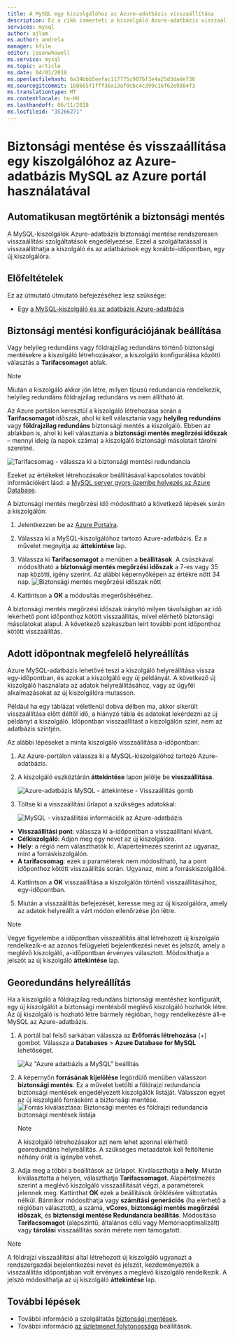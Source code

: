 ```yaml
---
title: A MySQL egy kiszolgálóhoz az Azure-adatbázis visszaállítása
description: Ez a cikk ismerteti a kiszolgáló Azure-adatbázis visszaállítása a MySQL az Azure portál használatával.
services: mysql
author: ajlam
ms.author: andrela
manager: kfile
editor: jasonwhowell
ms.service: mysql
ms.topic: article
ms.date: 04/01/2018
ms.openlocfilehash: 6a34bbb5eefac117775c9876f3e4a25d3dade736
ms.sourcegitcommit: 1b8665f1fff36a13af0cbc4c399c16f62e9884f3
ms.translationtype: MT
ms.contentlocale: hu-HU
ms.lasthandoff: 06/11/2018
ms.locfileid: "35266271"
---
```

# <a name="how-to-backup-and-restore-a-server-in-azure-database-for-mysql-using-the-azure-portal"></a>Biztonsági mentése és visszaállítása egy kiszolgálóhoz az Azure-adatbázis MySQL az Azure portál használatával

## <a name="backup-happens-automatically"></a>Automatikusan megtörténik a biztonsági mentés
A MySQL-kiszolgálók Azure-adatbázis biztonsági mentése rendszeresen visszaállítási szolgáltatások engedélyezése. Ezzel a szolgáltatással is visszaállíthatja a kiszolgáló és az adatbázisok egy korábbi-időpontban, egy új kiszolgálóra.

## <a name="prerequisites"></a>Előfeltételek
Ez az útmutató útmutató befejezéséhez lesz szüksége:
- Egy [a MySQL-kiszolgáló és az adatbázis Azure-adatbázis](quickstart-create-mysql-server-database-using-azure-portal.md)

## <a name="set-backup-configuration"></a>Biztonsági mentési konfigurációjának beállítása

Vagy helyileg redundáns vagy földrajzilag redundáns történő biztonsági mentésekre a kiszolgáló létrehozásakor, a kiszolgáló konfigurálása közötti választás a **Tarifacsomagot** ablak.

> [!NOTE]
> Miután a kiszolgáló akkor jön létre, milyen típusú redundancia rendelkezik, helyileg redundáns földrajzilag redundáns vs nem állítható át.
>

Az Azure portálon keresztül a kiszolgáló létrehozása során a **Tarifacsomagot** időszak, ahol ki kell választania vagy **helyileg redundáns** vagy **földrajzilag redundáns** biztonsági mentés a kiszolgáló. Ebben az ablakban is, ahol ki kell választania a **biztonsági mentés megőrzési időszak** – mennyi ideig (a napok száma) a kiszolgáló biztonsági másolatait tárolni szeretné.

   ![Tarifacsomag - válassza ki a biztonsági mentési redundancia](./media/howto-restore-server-portal/pricing-tier.png)

Ezeket az értékeket létrehozásakor beállításával kapcsolatos további információkért lásd: a [MySQL server gyors üzembe helyezés az Azure Database](quickstart-create-mysql-server-database-using-azure-portal.md).

A biztonsági mentés megőrzési idő módosítható a következő lépések során a kiszolgálón:
1. Jelentkezzen be az [Azure Portalra](https://portal.azure.com/).
2. Válassza ki a MySQL-kiszolgálóhoz tartozó Azure-adatbázis. Ez a művelet megnyitja az **áttekintése** lap.
3. Válassza ki **Tarifacsomagot** a menüben a **beállítások**. A csúszkával módosítható a **biztonsági mentés megőrzési időszak** a 7-es vagy 35 nap közötti, igény szerint.
Az alábbi képernyőképen az értékre nőtt 34 nap.
![Biztonsági mentés megőrzési időszak nőtt](./media/howto-restore-server-portal/3-increase-backup-days.png)

4. Kattintson a **OK** a módosítás megerősítéséhez.

A biztonsági mentés megőrzési időszak irányító milyen távolságban az idő lekérhető pont időponthoz kötött visszaállítás, mivel elérhető biztonsági másolatokat alapul. A következő szakaszban leírt további pont időponthoz kötött visszaállítás. 

## <a name="point-in-time-restore"></a>Adott időpontnak megfelelő helyreállítás
Azure MySQL-adatbázis lehetővé teszi a kiszolgáló helyreállítása vissza egy-időpontban, és azokat a kiszolgáló egy új példányát. A következő új kiszolgáló használata az adatok helyreállításához, vagy az ügyfél alkalmazásokat az új kiszolgálóra mutasson.

Például ha egy táblázat véletlenül dobva délben ma, akkor sikerült visszaállítása előtt déltől idő, a hiányzó tábla és adatokat lekérdezni az új példányt a kiszolgáló. Időpontban visszaállítást a kiszolgálón szint, nem az adatbázis szintjén.

Az alábbi lépéseket a minta kiszolgáló visszaállítása a-időpontban:
1. Az Azure-portálon válassza ki a MySQL-kiszolgálóhoz tartozó Azure-adatbázis. 

2. A kiszolgáló eszköztárán **áttekintése** lapon jelölje be **visszaállítása**.

   ![Azure-adatbázis MySQL - áttekintése - Visszaállítás gomb](./media/howto-restore-server-portal/2-server.png)

3. Töltse ki a visszaállítási űrlapot a szükséges adatokkal:

   ![MySQL - visszaállítási információk az Azure-adatbázis ](./media/howto-restore-server-portal/3-restore.png)
  - **Visszaállítási pont**: válassza ki a-időpontban a visszaállítani kívánt.
  - **Célkiszolgáló**: Adjon meg egy nevet az új kiszolgálóra.
  - **Hely**: a régió nem választhatók ki. Alapértelmezés szerint az ugyanaz, mint a forráskiszolgálón.
  - **A tarifacsomag**: ezek a paraméterek nem módosítható, ha a pont időponthoz kötött visszaállítás során. Ugyanaz, mint a forráskiszolgálóé. 

4. Kattintson a **OK** visszaállítása a kiszolgálón történő visszaállításához, egy-időpontban. 

5. Miután a visszaállítás befejezését, keresse meg az új kiszolgálóra, amely az adatok helyreállt a várt módon ellenőrzése jön létre.

>[!Note]
>Vegye figyelembe a időpontban visszaállítás által létrehozott új kiszolgáló rendelkezik-e az azonos felügyeleti bejelentkezési nevet és jelszót, amely a meglévő kiszolgáló, a-időpontban érvényes választott. Módosíthatja a jelszót az új kiszolgáló **áttekintése** lap.

## <a name="geo-restore"></a>Georedundáns helyreállítás
Ha a kiszolgáló a földrajzilag redundáns biztonsági mentéshez konfigurált, egy új kiszolgálót a biztonsági mentésből meglévő kiszolgáló hozhatók létre. Az új kiszolgáló is hozható létre bármely régióban, hogy rendelkezésre áll-e MySQL az Azure-adatbázis.  

1. A portál bal felső sarkában válassza az **Erőforrás létrehozása** (+) gombot. Válassza a **Databases** > **Azure Database for MySQL** lehetőséget.

   ![Az "Azure adatbázis a MySQL" beállítás](./media/howto-restore-server-portal/2_navigate-to-mysql.png)

2. A képernyőn **forrásának kijelölése** legördülő menüben válasszon **biztonsági mentés**. Ez a művelet betölti a földrajzi redundancia biztonsági mentések engedélyezett kiszolgálók listáját. Válasszon egyet az új kiszolgáló forrásként a biztonsági mentése.
   ![Forrás kiválasztása: Biztonsági mentés és földrajzi redundancia biztonsági mentések listája](./media/howto-restore-server-portal/2-georestore.png)

   > [!NOTE]
   > A kiszolgáló létrehozásakor azt nem lehet azonnal elérhető georedundáns helyreállítás. A szükséges metaadatok kell feltöltenie néhány órát is igénybe vehet.
   >

3. Adja meg a többi a beállítások az űrlapot. Kiválaszthatja a **hely**. Miután kiválasztotta a helyen, választhatja **Tarifacsomagot**. Alapértelmezés szerint a meglévő kiszolgáló visszaállítását végzi, a paraméterek jelennek meg. Kattinthat **OK** ezek a beállítások öröklésére változtatás nélkül. Bármikor módosíthatja vagy **számítási generációs** (ha elérhető a régióban választott), a száma, **vCores**, **biztonsági mentés megőrzési időszak**, és **biztonsági mentése Redundancia beállítás**. Módosítása **Tarifacsomagot** (alapszintű, általános célú vagy Memóriaoptimalizált) vagy **tárolási** visszaállítás során mérete nem támogatott.

>[!Note]
>A földrajzi visszaállítási által létrehozott új kiszolgáló ugyanazt a rendszergazdai bejelentkezési nevet és jelszót, kezdeményezték a visszaállítás időpontjában volt érvényes a meglévő kiszolgáló rendelkezik. A jelszó módosíthatja az új kiszolgáló **áttekintése** lap.


## <a name="next-steps"></a>További lépések
- További információ a szolgáltatás [biztonsági mentések](concepts-backup.md).
- További információ [az üzletmenet folytonossága](concepts-business-continuity.md) beállítások.
